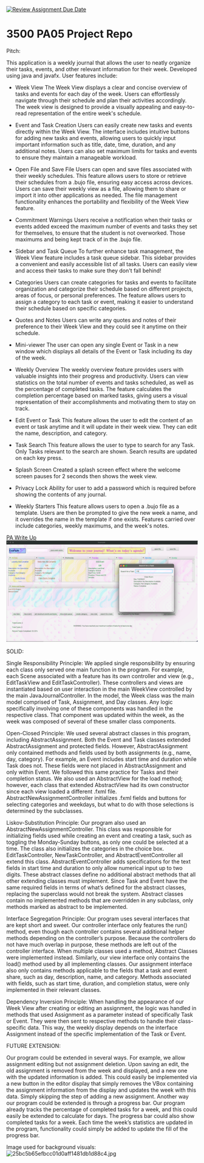 [![Review Assignment Due Date](https://classroom.github.com/assets/deadline-readme-button-24ddc0f5d75046c5622901739e7c5dd533143b0c8e959d652212380cedb1ea36.svg)](https://classroom.github.com/a/x6ckGcN8)
# 3500 PA05 Project Repo

Pitch:

This application is a weekly journal that allows the user to neatly organize their tasks, events, and other relevant information 
for their week. Developed using java and javafx.
User features include:

- Week View
  The Week View displays a clear and concise overview of tasks and events for each day of the week.
  Users can effortlessly navigate through their schedule and plan their activities accordingly.
  The week view is designed to provide a visually appealing and easy-to-read representation of the entire
  week's schedule.

- Event and Task Creation
  Users can easily create new tasks and events directly within the Week View. The interface includes intuitive
  buttons for adding new tasks and events, allowing users to quickly input important information such as title,
  date, time, duration, and any additional notes. Users can also set maximum limits for tasks and events to ensure
  they maintain a manageable workload.

- Open File and Save File
  Users can open and save files associated with their weekly schedules. This feature allows users to store or retrieve
  their schedules from a .bujo file, ensuring easy access across devices. Users can save their weekly view as a file,
  allowing them to share or import it into other applications as needed. The file management functionality enhances
  the portability and flexibility of the Week View feature.

- Commitment Warnings
  Users receive a notification when their tasks or events added exceed the maximum number of events and tasks
  they set for themselves, to ensure that the student is not overworked. Those maximums and being kept track of
  in the .bujo file.

- Sidebar and Task Queue
  To further enhance task management, the Week View feature includes a task queue sidebar. This sidebar provides a
  convenient and easily accessible list of all tasks. Users can easily view and access their tasks to make sure they
  don't fall behind!

- Categories
  Users can create categories for tasks and events to facilitate organization and categorize their schedule
  based on different projects, areas of focus, or personal preferences. The feature allows users to assign a category
  to each task or event, making it easier to understand their schedule based on specific categories.

- Quotes and Notes
  Users can write any quotes and notes of their preference to their Week View and they could see it anytime on their
  schedule.

- Mini-viewer
  The user can open any single Event or Task in a new window which displays all details of the Event or Task
  including its day of the week.

- Weekly Overview
  The weekly overview feature provides users with valuable insights into their progress and productivity.
  Users can view statistics on the total number of events and tasks scheduled, as well as the percentage of completed
  tasks. The feature calculates the completion percentage based on marked tasks, giving users a visual representation
  of their accomplishments and motivating them to stay on track.

- Edit Event or Task
  This feature allows the user to edit the content of an event or task anytime and it will update
  in their week view. They can edit the name, description, and category.

- Task Search
  This feature allows the user to type to search for any Task. Only Tasks relevant to the search are shown.
  Search results are updated on each key press.

- Splash Screen
  Created a splash screen effect where the welcome screen pauses for 2 seconds then
  shows the week view.

- Privacy Lock
  Ability for user to add a password which is required before showing the contents of any journal.

- Weekly Starters
  This feature allows users to open a .bujo file as a template. Users are then be prompted to give the new week a
  name, and it overrides the name in the template if one exists. Features carried over include categories,
  weekly maximums, and the week's notes. 
  

[PA Write Up](https://markefontenot.notion.site/PA-05-8263d28a81a7473d8372c6579abd6481)
![WeekView.png](WeekView.png)

SOLID:

Single Responsibility Principle: We applied single responsibility by ensuring each class only served one main function 
in the program. For example, each Scene associated with a feature has its own controller and view (e.g., EditTaskView 
and EditTaskController). These controllers and views are instantiated based on user interaction in the main WeekView 
controlled by the main JavaJournalController. In the model, the Week class was the main model comprised of Task, 
Assignment, and Day classes. Any logic specifically involving one of these components was handled in the respective 
class. That component was updated within the week, as the week was composed of several of these smaller class 
components.

Open-Closed Principle: We used several abstract classes in this program, including AbstractAssignment. Both the Event 
and Task classes extended AbstractAssignment and protected fields. However, AbstractAssignment only contained methods 
and fields used by both assignments (e.g., name, day, category). For example, an Event includes start time and duration 
while Task does not. These fields were not placed in AbstractAssignment and only within Event. We followed this same 
practice for Tasks and their completion status. We also used an AbstractView for the load method; however, each class 
that extended AbstractView had its own constructor since each view loaded a different .fxml file. 
AbstractNewAssignmentController initializes .fxml fields and buttons for selecting categories and weekdays,
but what to do with those selections is determined by the subclasses.

Liskov-Substitution Principle: Our program also used an AbstractNewAssignmentController. This class was responsible 
for initializing fields used while creating an event and creating a task, such as toggling the Monday-Sunday buttons, 
as only one could be selected at a time. The class also initializes the categories in the choice box. 
EditTaskController, NewTaskController, and AbstractEventController all extend this class. AbstractEventController adds 
specifications for the text fields in start time and duration to only allow numerical input up to two digits. 
These abstract classes define no additional abstract methods that all other extending classes must implement. Since 
Task and Event have the same required fields in terms of what’s defined for the abstract classes, replacing the 
superclass would not break the system. Abstract classes contain no implemented methods that are overridden in any 
subclass, only methods marked as abstract to be implemented.

Interface Segregation Principle: Our program uses several interfaces that are kept short and sweet. Our controller 
interface only features the run() method, even though each controller contains several additional helper methods 
depending on the controller’s purpose. Because the controllers do not have much overlap in purpose, these methods are 
left out of the controller interface. When multiple classes used a method, Abstract Classes were implemented instead. 
Similarly, our view interface only contains the load() method used by all implementing classes. Our assignment 
interface also only contains methods applicable to the fields that a task and event share, such as day, description, 
name, and category. Methods associated with fields, such as start time, duration, and completion status, were only 
implemented in their relevant classes.

Dependency Inversion Principle: When handling the appearance of our Week View after creating or editing an assignment, 
the logic was handled in methods that used Assignment as a parameter instead of specifically Task or Event. They were 
then sent to respective methods to handle their class-specific data. This way, the weekly display depends on the 
interface Assignment instead of the specific implementation of the Task or Event. 

FUTURE EXTENSION:

Our program could be extended in several ways. For example, we allow assignment editing but not assignment deletion. 
Upon saving an edit, the old assignment is removed from the week and displayed, and a new one with the updated 
information is added. This could easily be implemented via a new button in the editor display that simply removes the 
VBox containing the assignment information from the display and updates the week with this data. Simply 
skipping the step of adding a new assignment. Another way our program could be extended is through a progress bar. 
Our program already tracks the percentage of completed tasks for a week, and this could easily be extended to calculate 
for days. The progress bar could also show completed tasks for a week. Each time the week’s statistics are updated in 
the program, functionality could simply be added to update the fill of the progress bar. 

Image used for background visuals:
![25bc5b65efbcc01d0aff1481db1d88c4.jpg](..%2F..%2F25bc5b65efbcc01d0aff1481db1d88c4.jpg)